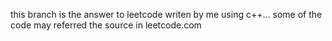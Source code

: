 this branch is the answer to leetcode writen by me using c++...
some of the code may referred the source in leetcode.com


